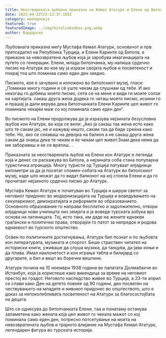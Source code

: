 ```yaml
---
title: Неостварената љубовна приказна на Кемал Ататурк и Елени од Битола
date: 2023-04-22T23:13:37.105Z
category: македонија
featured: true
featuredImage: ../img/bitolcaksdkas.png.webp
author: Вардарски
---
```


Љубовната приказна меѓу Мустафа Кемал Ататурк, основачот и прв претседател на Република Турција, и Елени Каринте од Битола, е приказна за невозвратена љубов која ја заробува имагинацијата на луѓето со генерации. Елени, млада битолчанка, му напиша срдечно писмо на Ататурк во кое му ја изрази својата љубов и посветеност и покрај тоа што поминаа само еден ден заедно.

Писмото, кое е зачувано и изложено во битолскиот музеј, гласи: „Поминаа многу години и сè уште чекам да слушнам од тебе. И ако некогаш го добиеш моето писмо, сети се на мене и види ги моите солзи на хартијата. сакаш друга жена додека го читаш моето писмо, искини го и прашај ја дали верува дека битолчанката Елени Каринте цел живот го поминала чекајќи маж со кој поминала само еден ден“.

Во писмото на Елени продолжува да ја изразува нејзината безусловна љубов кон Ататурк, во која се вели: „Ако ја сакаш таа жена исто како што те сакам јас, не и кажувај ништо, сакам таа да биде среќна како тебе. Но, ако се сеќаваш на девојка на балкон а не сакаш друга жена сакам да знаеш дека те чекам и ќе чекам цел живот.Знам дека нема да ме заборавиш и ќе се вратиш.. .

Приказната за неостварената љубов на Елени кон Ататурк е легенда која и денес се раскажува во Битола, а нејзината соба стана популарна туристичка атракција. Многу туристи од Турција патуваат илјадници километри за да ја посетат спомен-собата на Ататурк во битолскиот музеј, каде што можат да го видат балконот на кој стоела Елени и да го прочитаат нејзиното срдечно писмо до Ататурк.

Мустафа Кемал Ататурк е почитуван во Турција и ширум светот за неговиот придонес во модернизацијата на Турција и воведувањето на секуларизмот, демократијата и реформите во образованието. Основното образование го направи бесплатно и задолжително, отвори илјадници нови училишта низ земјата и ја воведе турската азбука врз основа на латиницата. Тој, исто така, им даде на жените еднакви граѓански и политички права, отворајќи го патот за напредок и родова еднаквост во турското општество.

Освен по политичките достигнувања, Ататурк бил познат и по љубовта кон литературата, музиката и спортот. Беше страствен читател на историски книги, уживаше да слуша музика, да танцува, да јава коњи и да плива. Имал наклонетост и кон играње табла и билијард со другарите, а бил и вешт во боречки вештини.

Ататурк почина на 10 ноември 1938 година во палатата Долмабахче во Истанбул, која ја користеше како викендица за време на неговиот престој во градот. Неговото наследство живее во Турција, а 23-ти април се слави како Ден на детето повеќе од 90 години, ден посветен на чествувањето на младите и нивниот придонес во општеството, што е доказ за непоколебливата посветеност на Ататурк за благосостојбата на децата.

Што се однесува до битолчанката Елени, таа и понатаму останува запаметена како жената која цел живот го чекала мажот со кој поминала само еден ден, потресно потсетување на моќта на невозвратената љубов и трајното влијание на Мустафа Кемал Ататурк, легендарен фигура во турската историја.

